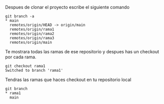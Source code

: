 Despues de clonar el proyecto escribe el siguiente comando

```
git branch -a
* main
  remotes/origin/HEAD -> origin/main
  remotes/origin/rama1
  remotes/origin/rama2
  remotes/origin/rama3
  remotes/origin/main
```

Te mostrara todas las ramas de ese repositorio y despues has un checkout por cada rama.

```
git checkout rama1
Switched to branch 'rama1'
```

Tendras las ramas que haces checkout en tu repositorio local

```
git branch
* rama1
  main
```
